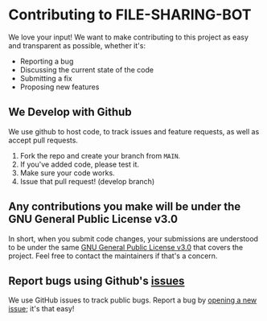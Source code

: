 # Contributing to FILE-SHARING-BOT
We love your input! We want to make contributing to this project as easy and transparent as possible, whether it's:

- Reporting a bug
- Discussing the current state of the code
- Submitting a fix
- Proposing new features

## We Develop with Github
We use github to host code, to track issues and feature requests, as well as accept pull requests.

1. Fork the repo and create your branch from `MAIN`.
2. If you've added code, please test it.
3. Make sure your code works.
4. Issue that pull request! (develop branch)

## Any contributions you make will be under the GNU General Public License v3.0
In short, when you submit code changes, your submissions are understood to be under the same [GNU General Public License v3.0](https://github.com/Baji-Kun/Auto-Delete-File-Sharing-Bot/blob/main/LICENSE) that covers the project. Feel free to contact the maintainers if that's a concern.

## Report bugs using Github's [issues](https://github.com/Baji-Kun/Auto-Delete-File-Sharing-Bot/issues)
We use GitHub issues to track public bugs. Report a bug by [opening a new issue](https://github.com/Baji-Kun/Auto-Delete-File-Sharing-Bot/issues); it's that easy!
